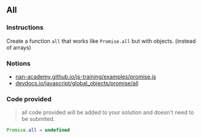 ## All

### Instructions

Create a function `all` that works like `Promise.all` but with objects.
(instead of arrays)


### Notions

- [nan-academy.github.io/js-training/examples/promise.js](https://nan-academy.github.io/js-training/examples/promise.js)
- [devdocs.io/javascript/global_objects/promise/all](https://devdocs.io/javascript/global_objects/promise/all)


### Code provided

> all code provided will be added to your solution and doesn't need to be submited.

```js
Promise.all = undefined
```
